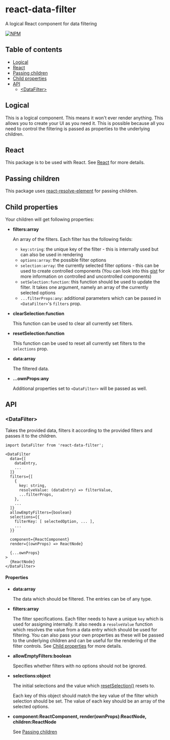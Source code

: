 # react-data-filter

A logical React component for data filtering

[![NPM](https://nodei.co/npm/react-data-filter.png?downloads=true&downloadRank=true&stars=true)](https://nodei.co/npm/react-data-filter/)

## Table of contents
 - [Logical](#logical)
 - [React](#react)
 - [Passing children](#passing-children)
 - [Child properties](#child-properties)
 - [API](#api)
   - [\<DataFilter\>](#datafilter)

## Logical

This is a logical component. This means it won't ever render anything.
This allows you to create your UI as you need it. This is possible because all you need to control the filtering is passed
as properties to the underlying children.

## React

This package is to be used with React.
See [React](https://facebook.github.io/react/) for more details.

## Passing children

This package uses [react-resolve-element](https://npmjs.com/package/react-resolve-element) for passing children.

## Child properties

Your children will get following properties:

* **filters:array**

  An array of the filters.
  Each filter has the following fields:
    - `key:string`: the unique key of the filter - this is internally used but can also be used in rendering
    - `options:array`: the possible filter options
    - `selection:array`: the currently selected filter options - this can be used to create controlled components (You can look into this [gist](https://gist.github.com/markerikson/d71cfc81687f11609d2559e8daee10cc) for more information on controlled and uncontrolled components)
    - `setSelection:function`: this function should be used to update the filter. It takes one argument, namely an array of the currently selected options
    - `...filterProps:any`: additional parameters which can be passed in `<DataFilter>`'s `filters` prop.

* **clearSelection:function**

  This function can be used to clear all currently set filters.

* **resetSelection:function**

  This function can be used to reset all currently set filters to the `selections` prop.

* **data:array**

  The filtered data.

* **...ownProps:any**

  Additional properties set to `<DataFilter>` will be passed as well.

## API

### \<DataFilter\>

Takes the provided data, filters it according to the provided filters and passes it to the children.

```JSX
import DataFilter from 'react-data-filter';

<DataFilter
  data={[
    dataEntry,
    ...
  ]}
  filters={[
    {
      key: string,
      resolveValue: (dataEntry) => filterValue,
      ...filterProps,
    },
    ...
  ]}
  allowEmptyFilters={boolean}
  selections={{
    filterKey: [ selectedOption, ... ],
    ...
  }}

  component={ReactComponent}
  render={(ownProps) => ReactNode}

  {...ownProps}
>
  {ReactNode}
</DataFilter>
```

#### Properties

* **data:array**

  The data which should be filtered.
  The entries can be of any type.

* **filters:array**

  The filter specifications.
  Each filter needs to have a unique `key` which is used for assigning internally.
  It also needs a `resolveValue` function which resolves the value from a data entry which should be used for filtering.
  You can also pass your own properties as these will be passed to the underlying children and can be useful for the rendering of the filter controls.
  See [Child properties](#child-properties) for more details.

* **allowEmptyFilters:boolean**

  Specifies whether filters with no options should not be ignored.

* **selections:object**

  The initial selections and the value which [resetSelection()](#child-properties) resets to.

  Each key of this object should match the key value of the filter which selection should be set.
  The value of each key should be an array of the selected options.

* **component:ReactComponent, render(ownProps):ReactNode, children:ReactNode**

  See [Passing children](#passing-children)
